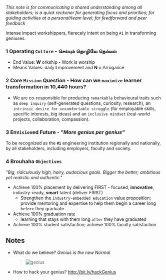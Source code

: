 
_This note is for communicating a shared understanding among all stakeholders; is a quick reckoner for generating focus
and priorities; for guiding activities at a personal/team level; for feed­forward and peer feedback_
 
Intense impact workshippers, fierecely intent on being `#1` in transforming geniuses.

### 1 Operating `Culture`  - செய்யும் தொழிலே தெய்வம்
 - End Value: **W** orkship - Work is worship
 - Means Values: daily **I** mprovement and **N** o Arrogance 

### 2 Core `Mission` Question - How can we `maximize` learner transformation in 10,440 hours?
 - We are co-responsible for producing `remarkable` behavioural traits such as `deep inquiry` (self-generated questions, curiosity, research), an `intrinsic desire for uncomfortable struggle` (for employable skills, specific interests, big ideas) and an `inclusive mindset` (real-world projects, collaboration, compassion).

### 3 En`Vision`ed Future - _"More genius per genius"_  
To be recognized as the **`#1`** engineering institution regionally and nationally, by all stakeholders, including employers, faculty and society.

### 4 Brouhaha `Objectives`
_"Big, ridiculously high, hairy, audacious goals. Bigger the better; ambitious yet realistic and authentic."_  
  - Achieve 100% placement by delivering FIRST - focused, **innovative**, industry-ready, __smart__ talent (deliver FIRST)
    - Strengthen the `industry-embedded education` value proposition; provide mentoring and expertise to help them begin a career long  `before` they graduate
  - Achieve 100% graduation rate 
    - learning that stays with them long `after` they have graduated
  - Achieve 100% student satisfaction; achieve 100% faculty satisfaction
 
 ## Notes 
 - What do we believe? *Genius is the new Normal*
	 > ![genius](https://files.gitter.im/kgisl/campsite/7W41/geniusNormal.jpg)
 - How to hack your genius? http://bit.ly/hackGenius 

<!--stackedit_data:
eyJoaXN0b3J5IjpbMjExNzkzODU1MCwtMTQ3Mzk3NjQwMSwxMT
I3NDEzMzcyXX0=
-->